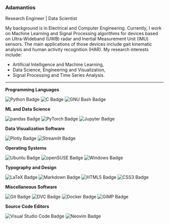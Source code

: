 ### Adamantios

Research Engineer | Data Scientist

My background is in Electrical and Computer Engineering. Currently, I work on Machine Learning and Signal Processing algorithms for devices based on Ultra-Wideband (UWB) radar and Inertial Measurement Unit (IMU) sensors. The main applications of those devices include gait kinematic analysis and human activity recognition (HAR). My research interests include:

* Artificial Intelligence and Machine Learning,
* Data Science, Engineering and Visualization,
* Signal Processing and Time Series Analysis.

---

**Programming Languages**

![Python Badge](https://img.shields.io/badge/Python-3776AB?logo=python&logoColor=fff&style=flat)
![C Badge](https://img.shields.io/badge/C-A8B9CC?logo=c&logoColor=fff&style=flat-square)
![GNU Bash Badge](https://img.shields.io/badge/GNU%20Bash-4EAA25?logo=gnubash&logoColor=fff&style=flat)


**ML and Data Science**

![pandas Badge](https://img.shields.io/badge/pandas-150458?logo=pandas&logoColor=fff&style=flat)
![PyTorch Badge](https://img.shields.io/badge/PyTorch-EE4C2C?logo=pytorch&logoColor=fff&style=flat-square)
![Jupyter Badge](https://img.shields.io/badge/Jupyter-F37626?logo=jupyter&logoColor=fff&style=flat)

**Data Visualization Software**

![Plotly Badge](https://img.shields.io/badge/Plotly-3F4F75?logo=plotly&logoColor=fff&style=flat)
![Streamlit Badge](https://img.shields.io/badge/Streamlit-FF4B4B?logo=streamlit&logoColor=fff&style=flat)

**Operating Systems**

![Ubuntu Badge](https://img.shields.io/badge/Ubuntu-E95420?logo=ubuntu&logoColor=fff&style=flat)
![openSUSE Badge](https://img.shields.io/badge/openSUSE-73BA25?logo=opensuse&logoColor=fff&style=flat-square)
![Windows Badge](https://img.shields.io/badge/Windows-0078D6?logo=windows&logoColor=fff&style=flat-square)

**Typography and Design**

![LaTeX Badge](https://img.shields.io/badge/LaTeX-008080?logo=latex&logoColor=fff&style=flat)
![Markdown Badge](https://img.shields.io/badge/Markdown-000?logo=markdown&logoColor=fff&style=flat-square)
![HTML5 Badge](https://img.shields.io/badge/HTML5-E34F26?logo=html5&logoColor=fff&style=flat-square)
![CSS3 Badge](https://img.shields.io/badge/CSS3-1572B6?logo=css3&logoColor=fff&style=flat-square)

**Miscellaneous Software**

![Git Badge](https://img.shields.io/badge/Git-F05032?logo=git&logoColor=fff&style=flat)
![DVC Badge](https://img.shields.io/badge/DVC-13ADC7?logo=dvc&logoColor=fff&style=flat-square)
![Docker Badge](https://img.shields.io/badge/Docker-2496ED?logo=docker&logoColor=fff&style=flat-square)
![GIMP Badge](https://img.shields.io/badge/GIMP-5C5543?logo=gimp&logoColor=fff&style=flat-square)

**Source Code Editors**

![Visual Studio Code Badge](https://img.shields.io/badge/Visual%20Studio%20Code-007ACC?logo=visualstudiocode&logoColor=fff&style=flat)
![Neovim Badge](https://img.shields.io/badge/Neovim-57A143?logo=neovim&logoColor=fff&style=flat)
